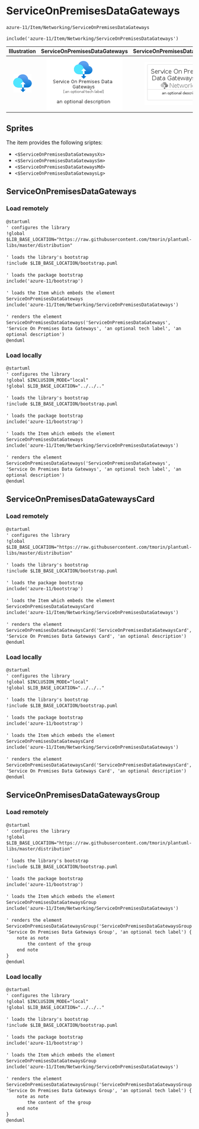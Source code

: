 # ServiceOnPremisesDataGateways


```text
azure-11/Item/Networking/ServiceOnPremisesDataGateways
```

```text
include('azure-11/Item/Networking/ServiceOnPremisesDataGateways')
```



| Illustration | ServiceOnPremisesDataGateways | ServiceOnPremisesDataGatewaysCard | ServiceOnPremisesDataGatewaysGroup |
| :---: | :---: | :---: | :---: |
| ![illustration for Illustration](../../../azure-11/Item/Networking/ServiceOnPremisesDataGateways.png) | ![illustration for ServiceOnPremisesDataGateways](../../../azure-11/Item/Networking/ServiceOnPremisesDataGateways.Local.png) | ![illustration for ServiceOnPremisesDataGatewaysCard](../../../azure-11/Item/Networking/ServiceOnPremisesDataGatewaysCard.Local.png) | ![illustration for ServiceOnPremisesDataGatewaysGroup](../../../azure-11/Item/Networking/ServiceOnPremisesDataGatewaysGroup.Local.png) |



## Sprites
The item provides the following sriptes:

- `<$ServiceOnPremisesDataGatewaysXs>`
- `<$ServiceOnPremisesDataGatewaysSm>`
- `<$ServiceOnPremisesDataGatewaysMd>`
- `<$ServiceOnPremisesDataGatewaysLg>`





## ServiceOnPremisesDataGateways

### Load remotely
```plantuml
@startuml
' configures the library
!global $LIB_BASE_LOCATION="https://raw.githubusercontent.com/tmorin/plantuml-libs/master/distribution"

' loads the library's bootstrap
!include $LIB_BASE_LOCATION/bootstrap.puml

' loads the package bootstrap
include('azure-11/bootstrap')

' loads the Item which embeds the element ServiceOnPremisesDataGateways
include('azure-11/Item/Networking/ServiceOnPremisesDataGateways')

' renders the element
ServiceOnPremisesDataGateways('ServiceOnPremisesDataGateways', 'Service On Premises Data Gateways', 'an optional tech label', 'an optional description')
@enduml
```

### Load locally
```plantuml
@startuml
' configures the library
!global $INCLUSION_MODE="local"
!global $LIB_BASE_LOCATION="../../.."

' loads the library's bootstrap
!include $LIB_BASE_LOCATION/bootstrap.puml

' loads the package bootstrap
include('azure-11/bootstrap')

' loads the Item which embeds the element ServiceOnPremisesDataGateways
include('azure-11/Item/Networking/ServiceOnPremisesDataGateways')

' renders the element
ServiceOnPremisesDataGateways('ServiceOnPremisesDataGateways', 'Service On Premises Data Gateways', 'an optional tech label', 'an optional description')
@enduml
```

## ServiceOnPremisesDataGatewaysCard

### Load remotely
```plantuml
@startuml
' configures the library
!global $LIB_BASE_LOCATION="https://raw.githubusercontent.com/tmorin/plantuml-libs/master/distribution"

' loads the library's bootstrap
!include $LIB_BASE_LOCATION/bootstrap.puml

' loads the package bootstrap
include('azure-11/bootstrap')

' loads the Item which embeds the element ServiceOnPremisesDataGatewaysCard
include('azure-11/Item/Networking/ServiceOnPremisesDataGateways')

' renders the element
ServiceOnPremisesDataGatewaysCard('ServiceOnPremisesDataGatewaysCard', 'Service On Premises Data Gateways Card', 'an optional description')
@enduml
```

### Load locally
```plantuml
@startuml
' configures the library
!global $INCLUSION_MODE="local"
!global $LIB_BASE_LOCATION="../../.."

' loads the library's bootstrap
!include $LIB_BASE_LOCATION/bootstrap.puml

' loads the package bootstrap
include('azure-11/bootstrap')

' loads the Item which embeds the element ServiceOnPremisesDataGatewaysCard
include('azure-11/Item/Networking/ServiceOnPremisesDataGateways')

' renders the element
ServiceOnPremisesDataGatewaysCard('ServiceOnPremisesDataGatewaysCard', 'Service On Premises Data Gateways Card', 'an optional description')
@enduml
```

## ServiceOnPremisesDataGatewaysGroup

### Load remotely
```plantuml
@startuml
' configures the library
!global $LIB_BASE_LOCATION="https://raw.githubusercontent.com/tmorin/plantuml-libs/master/distribution"

' loads the library's bootstrap
!include $LIB_BASE_LOCATION/bootstrap.puml

' loads the package bootstrap
include('azure-11/bootstrap')

' loads the Item which embeds the element ServiceOnPremisesDataGatewaysGroup
include('azure-11/Item/Networking/ServiceOnPremisesDataGateways')

' renders the element
ServiceOnPremisesDataGatewaysGroup('ServiceOnPremisesDataGatewaysGroup', 'Service On Premises Data Gateways Group', 'an optional tech label') {
    note as note
        the content of the group
    end note
}
@enduml
```

### Load locally
```plantuml
@startuml
' configures the library
!global $INCLUSION_MODE="local"
!global $LIB_BASE_LOCATION="../../.."

' loads the library's bootstrap
!include $LIB_BASE_LOCATION/bootstrap.puml

' loads the package bootstrap
include('azure-11/bootstrap')

' loads the Item which embeds the element ServiceOnPremisesDataGatewaysGroup
include('azure-11/Item/Networking/ServiceOnPremisesDataGateways')

' renders the element
ServiceOnPremisesDataGatewaysGroup('ServiceOnPremisesDataGatewaysGroup', 'Service On Premises Data Gateways Group', 'an optional tech label') {
    note as note
        the content of the group
    end note
}
@enduml
```

